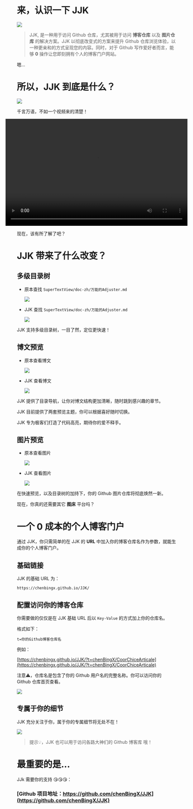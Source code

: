 

# 来，认识一下 JJK


![](https://raw.githubusercontent.com/chenBingX/img/master/JJK/JJk_pc_phone.png)


> JJK, 是一种用于访问 Github 仓库，尤其被用于访问 **博客仓库** 以及 **图片仓库** 的解决方案。JJK 以彻底改变式的方案来提升 Github 仓库浏览体验，以一种更亲和的方式呈现您的内容。同时，对于 Github 写作爱好者而言，能够 **0** 操作让您即刻拥有个人的博客门户网站。




嗯...

# 所以，JJK 到底是什么？

![](https://raw.githubusercontent.com/chenBingX/img/master/%E6%9A%B4%E6%BC%AB/u%3D4145703872%2C2664040760%26fm%3D26%26gp%3D0.jpg)  

千言万语，不如一个视频来的清楚！

<div style="display:flex; width:100%; height:auto; justify-content:center">
<video style="width: 60vw; height: 35.2vw" src="https://raw.githubusercontent.com/chenBingX/img/master/%E5%85%B6%E5%AE%83/JJK%E6%BC%94%E7%A4%BA.mov" controls></video>
</div>

现在，该有所了解了吧？

# JJK 带来了什么改变？

## 多级目录树  

- 原本查找 `SuperTextView/doc-zh/万能的Adjuster.md`

    ![](https://raw.githubusercontent.com/chenBingX/img/master/JJK/Github%E6%9F%A5%E6%89%BE%E6%96%87%E4%BB%B6.gif)

- JJK 查找 `SuperTextView/doc-zh/万能的Adjuster.md`

    ![](https://raw.githubusercontent.com/chenBingX/img/master/JJK/JJK%E6%9F%A5%E6%89%BE%E6%96%87%E4%BB%B6.gif)

JJK 支持多级目录树，一目了然，定位更快速！

## 博文预览

- 原本查看博文

    ![](https://raw.githubusercontent.com/chenBingX/img/master/JJK/Github%E7%9C%8B%E5%8D%9A%E6%96%87.gif)

- JJK 查看博文

    ![](https://raw.githubusercontent.com/chenBingX/img/master/JJK/JJK%E7%9C%8B%E5%8D%9A%E6%96%87.gif)

JJK 提供了目录导航，让你对博文结构更加清晰，随时跳到感兴趣的章节。

JJK 目前提供了两套预览主题，你可以根据喜好随时切换。

JJK 专为极客们打造了代码高亮，期待你的爱不释手。

## 图片预览

- 原本查看图片

    ![](https://raw.githubusercontent.com/chenBingX/img/master/JJK/github%E6%9F%A5%E7%9C%8B%E5%9B%BE%E7%89%87.gif)


- JJK 查看图片

    ![](https://raw.githubusercontent.com/chenBingX/img/master/JJK/JJK%E6%9F%A5%E7%9C%8B%E5%9B%BE%E7%89%87.gif)

在快速预览，以及目录树的加持下，你的 Github 图片仓库将彻底焕然一新。

现在，你真的还需要其它 **图床** 平台吗？


# 一个 0 成本的个人博客门户

通过 JJK，你只需简单的在 JJK 的 **URL** 中加入你的博客仓库名作为参数，就能生成你的个人博客门户。  

## 基础链接

JJK 的基础 URL 为：  

```
https://chenbingx.github.io/JJK/
```

## 配置访问你的博客仓库

你需要做的仅仅是在 JJK 基础 URL 后以 `Key-Value` 的方式加上你的仓库名。  

格式如下：

```
t=你的Github博客仓库名
```

例如：


[https://chenbingx.github.io/JJK/?t=chenBingX/CoorChiceArticale](https://chenbingx.github.io/JJK/?t=chenBingX/CoorChiceArticale)

注意⚠️，仓库名是包含了你的 Github 用户名的完整名称。你可以访问你的 Github 仓库首页查看。


![](https://raw.githubusercontent.com/chenBingX/img/master/%E5%85%B6%E5%AE%83/%E8%8E%B7%E5%8F%96%E4%BB%93%E5%BA%93%E5%90%8D.png)


## 专属于你的细节

JJK 充分关注于你，属于你的专属细节将无处不在！  

![](https://raw.githubusercontent.com/chenBingX/img/master/JJK/JJK%E7%BB%86%E8%8A%82.png)



> 提示💡，JJK 也可以用于访问各路大神们的 Github 博客库 哦！

# 最重要的是...

JJk 需要你的支持 😘😘😘：

### [Github 项目地址：https://github.com/chenBingX/JJK](https://github.com/chenBingX/JJK)





